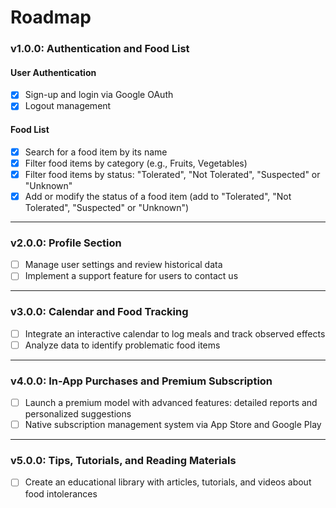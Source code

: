 # Roadmap

### **v1.0.0**: Authentication and Food List

#### **User Authentication**

-   [x] Sign-up and login via Google OAuth
-   [x] Logout management

#### **Food List**

-   [x] Search for a food item by its name
-   [x] Filter food items by category (e.g., Fruits, Vegetables)
-   [x] Filter food items by status: "Tolerated", "Not Tolerated", "Suspected" or "Unknown"
-   [x] Add or modify the status of a food item (add to "Tolerated", "Not Tolerated", "Suspected" or "Unknown")

---

### **v2.0.0**: Profile Section

-   [ ] Manage user settings and review historical data
-   [ ] Implement a support feature for users to contact us

---

### **v3.0.0**: Calendar and Food Tracking

-   [ ] Integrate an interactive calendar to log meals and track observed effects
-   [ ] Analyze data to identify problematic food items

---

### **v4.0.0**: In-App Purchases and Premium Subscription

-   [ ] Launch a premium model with advanced features: detailed reports and personalized suggestions
-   [ ] Native subscription management system via App Store and Google Play

---

### **v5.0.0**: Tips, Tutorials, and Reading Materials

-   [ ] Create an educational library with articles, tutorials, and videos about food intolerances
